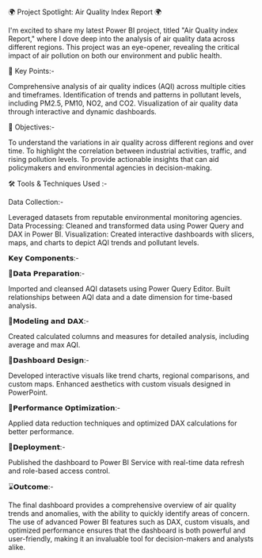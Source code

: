 🌍 Project Spotlight: Air Quality Index  Report 🌍

I'm excited to share my latest Power BI project, titled "Air Quality index Report," where I dove deep into the analysis of air quality data across different regions. This project was an eye-opener, revealing the critical impact of air pollution on both our environment and public health.

🔑 Key Points:-

Comprehensive analysis of air quality indices (AQI) across multiple cities and timeframes. Identification of trends and patterns in pollutant levels, including PM2.5, PM10, NO2, and CO2. Visualization of air quality data through interactive and dynamic dashboards.

🎯 Objectives:-

To understand the variations in air quality across different regions and over time. To highlight the correlation between industrial activities, traffic, and rising pollution levels. To provide actionable insights that can aid policymakers and environmental agencies in decision-making.

🛠️ Tools & Techniques Used :-

Data Collection:-

Leveraged datasets from reputable environmental monitoring agencies. Data Processing: Cleaned and transformed data using Power Query and DAX in Power BI. Visualization: Created interactive dashboards with slicers, maps, and charts to depict AQI trends and pollutant levels.

𝗞𝗲𝘆 𝗖𝗼𝗺𝗽𝗼𝗻𝗲𝗻𝘁𝘀:-

📍𝗗𝗮𝘁𝗮 𝗣𝗿𝗲𝗽𝗮𝗿𝗮𝘁𝗶𝗼𝗻:-

Imported and cleansed AQI datasets using Power Query Editor.
Built relationships between AQI data and a date dimension for time-based analysis.

📍𝗠𝗼𝗱𝗲𝗹𝗶𝗻𝗴 𝗮𝗻𝗱 𝗗𝗔𝗫:-

Created calculated columns and measures for detailed analysis, including average and max AQI.

📍𝗗𝗮𝘀𝗵𝗯𝗼𝗮𝗿𝗱 𝗗𝗲𝘀𝗶𝗴𝗻:-

Developed interactive visuals like trend charts, regional comparisons, and custom maps.
Enhanced aesthetics with custom visuals designed in PowerPoint.

📍𝗣𝗲𝗿𝗳𝗼𝗿𝗺𝗮𝗻𝗰𝗲 𝗢𝗽𝘁𝗶𝗺𝗶𝘇𝗮𝘁𝗶𝗼𝗻:-

Applied data reduction techniques and optimized DAX calculations for better performance.

📍𝗗𝗲𝗽𝗹𝗼𝘆𝗺𝗲𝗻𝘁:-

Published the dashboard to Power BI Service with real-time data refresh and role-based access control.

⌛𝗢𝘂𝘁𝗰𝗼𝗺𝗲:-

The final dashboard provides a comprehensive overview of air quality trends and anomalies, with the ability to quickly identify areas of concern. The use of advanced Power BI features such as DAX, custom visuals, and optimized performance ensures that the dashboard is both powerful and user-friendly, making it an invaluable tool for decision-makers and analysts alike.
